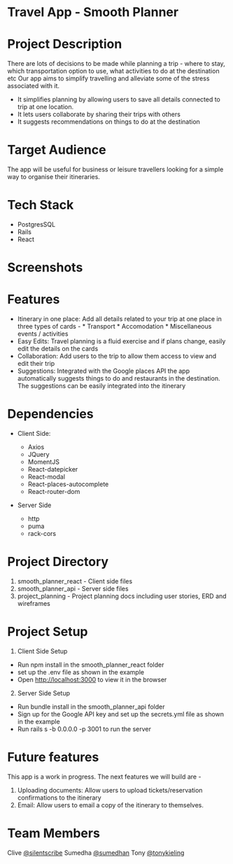 # Travel App - Smooth Planner

# Project Description
There are lots of decisions to be made while planning a trip - where to stay, which transportation option to use, what activities to do at the destination etc
Our app aims to simplify travelling and alleviate some of the stress associated with it.
- It simplifies planning by allowing users to save all details connected to trip at one location. 
- It lets users collaborate by sharing their trips with others
- It suggests recommendations on things to do at the destination

# Target Audience
The app will be useful for business or leisure travellers looking for a simple way to organise their itineraries.

# Tech Stack
- PostgresSQL
- Rails
- React

# Screenshots

# Features
- Itinerary in one place: Add all details related to your trip at one place in three types of cards -
        * Transport
        * Accomodation
        * Miscellaneous events / activities
- Easy Edits: Travel planning is a fluid exercise and if plans change, easily edit the details on the cards
- Collaboration: Add users to the trip to allow them access to view and edit their trip
- Suggestions: Integrated with the Google places API the app automatically suggests things to do and restaurants in the destination. The suggestions can be easily integrated into the itinerary

# Dependencies
- Client Side:
   * Axios
   * JQuery
   * MomentJS
   * React-datepicker
   * React-modal
   * React-places-autocomplete
   * React-router-dom

- Server Side
  * http
  * puma
  * rack-cors

# Project Directory

1. smooth_planner_react - Client side files
2. smooth_planner_api - Server side files
3. project_planning - Project planning docs including user stories, ERD and wireframes

# Project Setup
1. Client Side Setup
  - Run npm install in the smooth_planner_react folder
  - set up the .env file as shown in the example
  - Open [http://localhost:3000](http://localhost:3000) to view it in the browser

2. Server Side Setup
  - Run bundle install in the smooth_planner_api folder
  - Sign up for the Google API key and set up the secrets.yml file as shown in the example
  - Run rails s -b 0.0.0.0 -p 3001 to run the server


# Future features
This app is a work in progress. The next features we will build are - 
1. Uploading documents: Allow users to upload tickets/reservation confirmations to the itinerary
2. Email: Allow users to email a copy of the itinerary to themselves.


# Team Members
Clive [@silentscribe](https://github.com/silentscribe)
Sumedha [@sumedhan](https://github.com/sumedhan)
Tony [@tonykieling](https://github.com/tonykieling)

